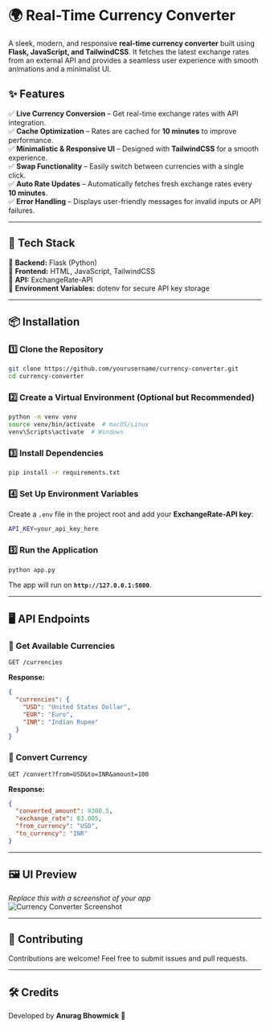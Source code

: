 # 🌍 Real-Time Currency Converter

A sleek, modern, and responsive **real-time currency converter** built using **Flask, JavaScript, and TailwindCSS**. It fetches the latest exchange rates from an external API and provides a seamless user experience with smooth animations and a minimalist UI.

## ✨ Features

✅ **Live Currency Conversion** – Get real-time exchange rates with API integration.  
✅ **Cache Optimization** – Rates are cached for **10 minutes** to improve performance.  
✅ **Minimalistic & Responsive UI** – Designed with **TailwindCSS** for a smooth experience.  
✅ **Swap Functionality** – Easily switch between currencies with a single click.  
✅ **Auto Rate Updates** – Automatically fetches fresh exchange rates every **10 minutes**.  
✅ **Error Handling** – Displays user-friendly messages for invalid inputs or API failures.

---

## 🚀 Tech Stack

🔹 **Backend:** Flask (Python)  
🔹 **Frontend:** HTML, JavaScript, TailwindCSS  
🔹 **API:** ExchangeRate-API  
🔹 **Environment Variables:** dotenv for secure API key storage

---

## 📦 Installation

### 1️⃣ Clone the Repository

```sh
git clone https://github.com/yourusername/currency-converter.git
cd currency-converter
```

### 2️⃣ Create a Virtual Environment (Optional but Recommended)

```sh
python -m venv venv
source venv/bin/activate  # macOS/Linux
venv\Scripts\activate  # Windows
```

### 3️⃣ Install Dependencies

```sh
pip install -r requirements.txt
```

### 4️⃣ Set Up Environment Variables

Create a `.env` file in the project root and add your **ExchangeRate-API key**:

```sh
API_KEY=your_api_key_here
```

### 5️⃣ Run the Application

```sh
python app.py
```

The app will run on **`http://127.0.0.1:5000`**.

---

## 🖥️ API Endpoints

### 🔹 Get Available Currencies

```http
GET /currencies
```

**Response:**

```json
{
  "currencies": {
    "USD": "United States Dollar",
    "EUR": "Euro",
    "INR": "Indian Rupee"
  }
}
```

### 🔹 Convert Currency

```http
GET /convert?from=USD&to=INR&amount=100
```

**Response:**

```json
{
  "converted_amount": 8300.5,
  "exchange_rate": 83.005,
  "from_currency": "USD",
  "to_currency": "INR"
}
```

---

## 🖼️ UI Preview

_Replace this with a screenshot of your app_  
![Currency Converter Screenshot](screenshot.png)

---

## 🤝 Contributing

Contributions are welcome! Feel free to submit issues and pull requests.

---

## 🛠️ Credits

Developed by **Anurag Bhowmick** 🚀
